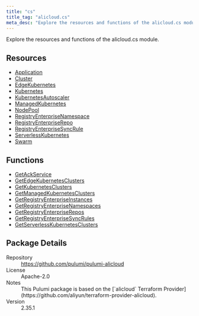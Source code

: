 ```yaml
---
title: "cs"
title_tag: "alicloud.cs"
meta_desc: "Explore the resources and functions of the alicloud.cs module."
---
```


<!-- WARNING: this file was generated by Pulumi Docs Generator. -->
<!-- Do not edit by hand unless you're certain you know what you are doing! -->

Explore the resources and functions of the alicloud.cs module.

<h2 id="resources">Resources</h2>
<ul class="api">
    <li><a href="application" title="Application"><span class="symbol resource"></span>Application</a></li>
    <li><a href="cluster" title="Cluster"><span class="symbol resource"></span>Cluster</a></li>
    <li><a href="edgekubernetes" title="EdgeKubernetes"><span class="symbol resource"></span>EdgeKubernetes</a></li>
    <li><a href="kubernetes" title="Kubernetes"><span class="symbol resource"></span>Kubernetes</a></li>
    <li><a href="kubernetesautoscaler" title="KubernetesAutoscaler"><span class="symbol resource"></span>KubernetesAutoscaler</a></li>
    <li><a href="managedkubernetes" title="ManagedKubernetes"><span class="symbol resource"></span>ManagedKubernetes</a></li>
    <li><a href="nodepool" title="NodePool"><span class="symbol resource"></span>NodePool</a></li>
    <li><a href="registryenterprisenamespace" title="RegistryEnterpriseNamespace"><span class="symbol resource"></span>RegistryEnterpriseNamespace</a></li>
    <li><a href="registryenterpriserepo" title="RegistryEnterpriseRepo"><span class="symbol resource"></span>RegistryEnterpriseRepo</a></li>
    <li><a href="registryenterprisesyncrule" title="RegistryEnterpriseSyncRule"><span class="symbol resource"></span>RegistryEnterpriseSyncRule</a></li>
    <li><a href="serverlesskubernetes" title="ServerlessKubernetes"><span class="symbol resource"></span>ServerlessKubernetes</a></li>
    <li><a href="swarm" title="Swarm"><span class="symbol resource"></span>Swarm</a></li>
</ul>

<h2 id="functions">Functions</h2>
<ul class="api">
    <li><a href="getackservice" title="GetAckService"><span class="symbol function"></span>GetAckService</a></li>
    <li><a href="getedgekubernetesclusters" title="GetEdgeKubernetesClusters"><span class="symbol function"></span>GetEdgeKubernetesClusters</a></li>
    <li><a href="getkubernetesclusters" title="GetKubernetesClusters"><span class="symbol function"></span>GetKubernetesClusters</a></li>
    <li><a href="getmanagedkubernetesclusters" title="GetManagedKubernetesClusters"><span class="symbol function"></span>GetManagedKubernetesClusters</a></li>
    <li><a href="getregistryenterpriseinstances" title="GetRegistryEnterpriseInstances"><span class="symbol function"></span>GetRegistryEnterpriseInstances</a></li>
    <li><a href="getregistryenterprisenamespaces" title="GetRegistryEnterpriseNamespaces"><span class="symbol function"></span>GetRegistryEnterpriseNamespaces</a></li>
    <li><a href="getregistryenterpriserepos" title="GetRegistryEnterpriseRepos"><span class="symbol function"></span>GetRegistryEnterpriseRepos</a></li>
    <li><a href="getregistryenterprisesyncrules" title="GetRegistryEnterpriseSyncRules"><span class="symbol function"></span>GetRegistryEnterpriseSyncRules</a></li>
    <li><a href="getserverlesskubernetesclusters" title="GetServerlessKubernetesClusters"><span class="symbol function"></span>GetServerlessKubernetesClusters</a></li>
</ul>

<h2 id="package-details">Package Details</h2>
<dl class="package-details">
	<dt>Repository</dt>
	<dd><a href="https://github.com/pulumi/pulumi-alicloud">https://github.com/pulumi/pulumi-alicloud</a></dd>
	<dt>License</dt>
	<dd>Apache-2.0</dd>
	<dt>Notes</dt>
	<dd>This Pulumi package is based on the [`alicloud` Terraform Provider](https://github.com/aliyun/terraform-provider-alicloud).</dd>
	<dt>Version</dt>
	<dd>2.35.1</dd>
</dl>

